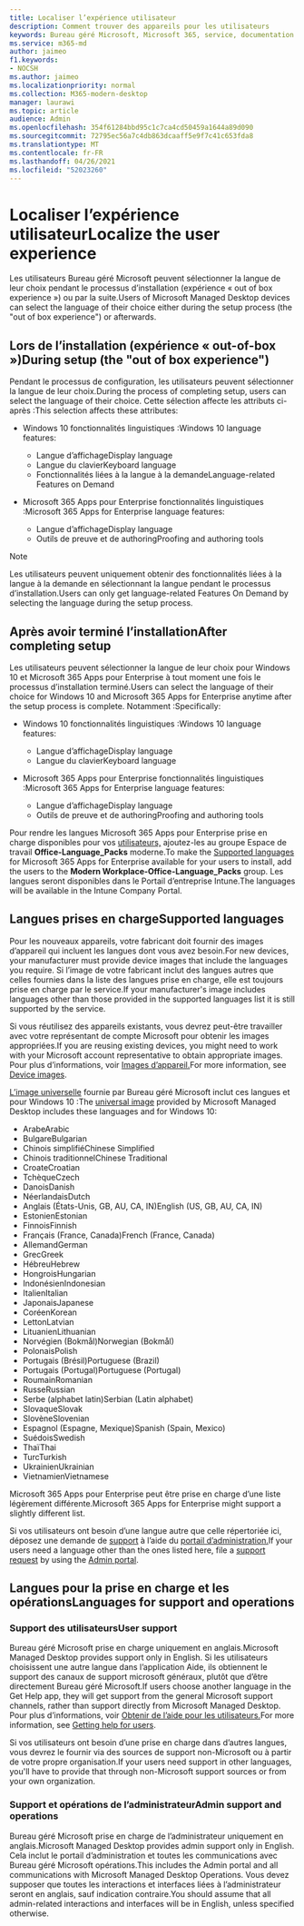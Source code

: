 ```yaml
---
title: Localiser l’expérience utilisateur
description: Comment trouver des appareils pour les utilisateurs
keywords: Bureau géré Microsoft, Microsoft 365, service, documentation
ms.service: m365-md
author: jaimeo
f1.keywords:
- NOCSH
ms.author: jaimeo
ms.localizationpriority: normal
ms.collection: M365-modern-desktop
manager: laurawi
ms.topic: article
audience: Admin
ms.openlocfilehash: 354f61284bbd95c1c7ca4cd50459a1644a89d090
ms.sourcegitcommit: 72795ec56a7c4db863dcaaff5e9f7c41c653fda8
ms.translationtype: MT
ms.contentlocale: fr-FR
ms.lasthandoff: 04/26/2021
ms.locfileid: "52023260"
---
```

# <a name="localize-the-user-experience"></a><span data-ttu-id="0bdaf-104">Localiser l’expérience utilisateur</span><span class="sxs-lookup"><span data-stu-id="0bdaf-104">Localize the user experience</span></span>

<span data-ttu-id="0bdaf-105">Les utilisateurs Bureau géré Microsoft peuvent sélectionner la langue de leur choix pendant le processus d’installation (expérience « out of box experience ») ou par la suite.</span><span class="sxs-lookup"><span data-stu-id="0bdaf-105">Users of Microsoft Managed Desktop devices can select the language of their choice either during the setup process (the "out of box experience") or afterwards.</span></span>

## <a name="during-setup-the-out-of-box-experience"></a><span data-ttu-id="0bdaf-106">Lors de l’installation (expérience « out-of-box »)</span><span class="sxs-lookup"><span data-stu-id="0bdaf-106">During setup (the "out of box experience")</span></span>

<span data-ttu-id="0bdaf-107">Pendant le processus de configuration, les utilisateurs peuvent sélectionner la langue de leur choix.</span><span class="sxs-lookup"><span data-stu-id="0bdaf-107">During the process of completing setup, users can select the language of their choice.</span></span> <span data-ttu-id="0bdaf-108">Cette sélection affecte les attributs ci-après :</span><span class="sxs-lookup"><span data-stu-id="0bdaf-108">This selection affects these attributes:</span></span>

- <span data-ttu-id="0bdaf-109">Windows 10 fonctionnalités linguistiques :</span><span class="sxs-lookup"><span data-stu-id="0bdaf-109">Windows 10 language features:</span></span>
    - <span data-ttu-id="0bdaf-110">Langue d’affichage</span><span class="sxs-lookup"><span data-stu-id="0bdaf-110">Display language</span></span>
    - <span data-ttu-id="0bdaf-111">Langue du clavier</span><span class="sxs-lookup"><span data-stu-id="0bdaf-111">Keyboard language</span></span>
    - <span data-ttu-id="0bdaf-112">Fonctionnalités liées à la langue à la demande</span><span class="sxs-lookup"><span data-stu-id="0bdaf-112">Language-related Features on Demand</span></span>

- <span data-ttu-id="0bdaf-113">Microsoft 365 Apps pour Enterprise fonctionnalités linguistiques :</span><span class="sxs-lookup"><span data-stu-id="0bdaf-113">Microsoft 365 Apps for Enterprise language features:</span></span>
    - <span data-ttu-id="0bdaf-114">Langue d’affichage</span><span class="sxs-lookup"><span data-stu-id="0bdaf-114">Display language</span></span>
    - <span data-ttu-id="0bdaf-115">Outils de preuve et de authoring</span><span class="sxs-lookup"><span data-stu-id="0bdaf-115">Proofing and authoring tools</span></span>

> [!NOTE]
> <span data-ttu-id="0bdaf-116">Les utilisateurs peuvent uniquement obtenir des fonctionnalités liées à la langue à la demande en sélectionnant la langue pendant le processus d’installation.</span><span class="sxs-lookup"><span data-stu-id="0bdaf-116">Users can only get language-related Features On Demand by selecting the language during the setup process.</span></span>

## <a name="after-completing-setup"></a><span data-ttu-id="0bdaf-117">Après avoir terminé l’installation</span><span class="sxs-lookup"><span data-stu-id="0bdaf-117">After completing setup</span></span>

<span data-ttu-id="0bdaf-118">Les utilisateurs peuvent sélectionner la langue de leur choix pour Windows 10 et Microsoft 365 Apps pour Enterprise à tout moment une fois le processus d’installation terminé.</span><span class="sxs-lookup"><span data-stu-id="0bdaf-118">Users can select the language of their choice for Windows 10 and Microsoft 365 Apps for Enterprise anytime after the setup process is complete.</span></span> <span data-ttu-id="0bdaf-119">Notamment :</span><span class="sxs-lookup"><span data-stu-id="0bdaf-119">Specifically:</span></span>

- <span data-ttu-id="0bdaf-120">Windows 10 fonctionnalités linguistiques :</span><span class="sxs-lookup"><span data-stu-id="0bdaf-120">Windows 10 language features:</span></span>
    - <span data-ttu-id="0bdaf-121">Langue d’affichage</span><span class="sxs-lookup"><span data-stu-id="0bdaf-121">Display language</span></span>
    - <span data-ttu-id="0bdaf-122">Langue du clavier</span><span class="sxs-lookup"><span data-stu-id="0bdaf-122">Keyboard language</span></span>

- <span data-ttu-id="0bdaf-123">Microsoft 365 Apps pour Enterprise fonctionnalités linguistiques :</span><span class="sxs-lookup"><span data-stu-id="0bdaf-123">Microsoft 365 Apps for Enterprise language features:</span></span>
    - <span data-ttu-id="0bdaf-124">Langue d’affichage</span><span class="sxs-lookup"><span data-stu-id="0bdaf-124">Display language</span></span>
    - <span data-ttu-id="0bdaf-125">Outils de preuve et de authoring</span><span class="sxs-lookup"><span data-stu-id="0bdaf-125">Proofing and authoring tools</span></span>

<span data-ttu-id="0bdaf-126">Pour rendre les langues Microsoft 365 Apps pour Enterprise prise en charge disponibles pour vos [utilisateurs,](#supported-languages) ajoutez-les au groupe Espace de travail **Office-Language_Packs** moderne.</span><span class="sxs-lookup"><span data-stu-id="0bdaf-126">To make the [Supported languages](#supported-languages) for Microsoft 365 Apps for Enterprise available for your users to install, add the users to the **Modern Workplace-Office-Language_Packs** group.</span></span> <span data-ttu-id="0bdaf-127">Les langues seront disponibles dans le Portail d’entreprise Intune.</span><span class="sxs-lookup"><span data-stu-id="0bdaf-127">The languages will be available in the Intune Company Portal.</span></span>


## <a name="supported-languages"></a><span data-ttu-id="0bdaf-128">Langues prises en charge</span><span class="sxs-lookup"><span data-stu-id="0bdaf-128">Supported languages</span></span>

<span data-ttu-id="0bdaf-129">Pour les nouveaux appareils, votre fabricant doit fournir des images d’appareil qui incluent les langues dont vous avez besoin.</span><span class="sxs-lookup"><span data-stu-id="0bdaf-129">For new devices, your manufacturer must provide device images that include the languages you require.</span></span> <span data-ttu-id="0bdaf-130">Si l’image de votre fabricant inclut des langues autres que celles fournies dans la liste des langues prise en charge, elle est toujours prise en charge par le service.</span><span class="sxs-lookup"><span data-stu-id="0bdaf-130">If your manufacturer's image includes languages other than those provided in the supported languages list it is still supported by the service.</span></span>

<span data-ttu-id="0bdaf-131">Si vous réutilisez des appareils existants, vous devrez peut-être travailler avec votre représentant de compte Microsoft pour obtenir les images appropriées.</span><span class="sxs-lookup"><span data-stu-id="0bdaf-131">If you are reusing existing devices, you might need to work with your Microsoft account representative to obtain appropriate images.</span></span> <span data-ttu-id="0bdaf-132">Pour plus d’informations, voir [Images d’appareil.](../service-description/device-images.md)</span><span class="sxs-lookup"><span data-stu-id="0bdaf-132">For more information, see [Device images](../service-description/device-images.md).</span></span>

<span data-ttu-id="0bdaf-133">[L’image universelle](../service-description/device-images.md#universal-image) fournie par Bureau géré Microsoft inclut ces langues et pour Windows 10 :</span><span class="sxs-lookup"><span data-stu-id="0bdaf-133">The [universal image](../service-description/device-images.md#universal-image) provided by Microsoft Managed Desktop includes these languages and for Windows 10:</span></span>

- <span data-ttu-id="0bdaf-134">Arabe</span><span class="sxs-lookup"><span data-stu-id="0bdaf-134">Arabic</span></span>
- <span data-ttu-id="0bdaf-135">Bulgare</span><span class="sxs-lookup"><span data-stu-id="0bdaf-135">Bulgarian</span></span>
- <span data-ttu-id="0bdaf-136">Chinois simplifié</span><span class="sxs-lookup"><span data-stu-id="0bdaf-136">Chinese Simplified</span></span>
- <span data-ttu-id="0bdaf-137">Chinois traditionnel</span><span class="sxs-lookup"><span data-stu-id="0bdaf-137">Chinese Traditional</span></span>
- <span data-ttu-id="0bdaf-138">Croate</span><span class="sxs-lookup"><span data-stu-id="0bdaf-138">Croatian</span></span>
- <span data-ttu-id="0bdaf-139">Tchèque</span><span class="sxs-lookup"><span data-stu-id="0bdaf-139">Czech</span></span>
- <span data-ttu-id="0bdaf-140">Danois</span><span class="sxs-lookup"><span data-stu-id="0bdaf-140">Danish</span></span>  
- <span data-ttu-id="0bdaf-141">Néerlandais</span><span class="sxs-lookup"><span data-stu-id="0bdaf-141">Dutch</span></span>  
- <span data-ttu-id="0bdaf-142">Anglais (États-Unis, GB, AU, CA, IN)</span><span class="sxs-lookup"><span data-stu-id="0bdaf-142">English (US, GB, AU, CA, IN)</span></span>
- <span data-ttu-id="0bdaf-143">Estonien</span><span class="sxs-lookup"><span data-stu-id="0bdaf-143">Estonian</span></span>
- <span data-ttu-id="0bdaf-144">Finnois</span><span class="sxs-lookup"><span data-stu-id="0bdaf-144">Finnish</span></span> 
- <span data-ttu-id="0bdaf-145">Français (France, Canada)</span><span class="sxs-lookup"><span data-stu-id="0bdaf-145">French (France, Canada)</span></span>
- <span data-ttu-id="0bdaf-146">Allemand</span><span class="sxs-lookup"><span data-stu-id="0bdaf-146">German</span></span>
- <span data-ttu-id="0bdaf-147">Grec</span><span class="sxs-lookup"><span data-stu-id="0bdaf-147">Greek</span></span>
- <span data-ttu-id="0bdaf-148">Hébreu</span><span class="sxs-lookup"><span data-stu-id="0bdaf-148">Hebrew</span></span>
- <span data-ttu-id="0bdaf-149">Hongrois</span><span class="sxs-lookup"><span data-stu-id="0bdaf-149">Hungarian</span></span>
- <span data-ttu-id="0bdaf-150">Indonésien</span><span class="sxs-lookup"><span data-stu-id="0bdaf-150">Indonesian</span></span>
- <span data-ttu-id="0bdaf-151">Italien</span><span class="sxs-lookup"><span data-stu-id="0bdaf-151">Italian</span></span>
- <span data-ttu-id="0bdaf-152">Japonais</span><span class="sxs-lookup"><span data-stu-id="0bdaf-152">Japanese</span></span>
- <span data-ttu-id="0bdaf-153">Coréen</span><span class="sxs-lookup"><span data-stu-id="0bdaf-153">Korean</span></span>
- <span data-ttu-id="0bdaf-154">Letton</span><span class="sxs-lookup"><span data-stu-id="0bdaf-154">Latvian</span></span>
- <span data-ttu-id="0bdaf-155">Lituanien</span><span class="sxs-lookup"><span data-stu-id="0bdaf-155">Lithuanian</span></span>
- <span data-ttu-id="0bdaf-156">Norvégien (Bokmål)</span><span class="sxs-lookup"><span data-stu-id="0bdaf-156">Norwegian (Bokmål)</span></span>
- <span data-ttu-id="0bdaf-157">Polonais</span><span class="sxs-lookup"><span data-stu-id="0bdaf-157">Polish</span></span>
- <span data-ttu-id="0bdaf-158">Portugais (Brésil)</span><span class="sxs-lookup"><span data-stu-id="0bdaf-158">Portuguese (Brazil)</span></span>
- <span data-ttu-id="0bdaf-159">Portugais (Portugal)</span><span class="sxs-lookup"><span data-stu-id="0bdaf-159">Portuguese (Portugal)</span></span>
- <span data-ttu-id="0bdaf-160">Roumain</span><span class="sxs-lookup"><span data-stu-id="0bdaf-160">Romanian</span></span>
- <span data-ttu-id="0bdaf-161">Russe</span><span class="sxs-lookup"><span data-stu-id="0bdaf-161">Russian</span></span> 
- <span data-ttu-id="0bdaf-162">Serbe (alphabet latin)</span><span class="sxs-lookup"><span data-stu-id="0bdaf-162">Serbian (Latin alphabet)</span></span>
- <span data-ttu-id="0bdaf-163">Slovaque</span><span class="sxs-lookup"><span data-stu-id="0bdaf-163">Slovak</span></span>
- <span data-ttu-id="0bdaf-164">Slovène</span><span class="sxs-lookup"><span data-stu-id="0bdaf-164">Slovenian</span></span>
- <span data-ttu-id="0bdaf-165">Espagnol (Espagne, Mexique)</span><span class="sxs-lookup"><span data-stu-id="0bdaf-165">Spanish (Spain, Mexico)</span></span>
- <span data-ttu-id="0bdaf-166">Suédois</span><span class="sxs-lookup"><span data-stu-id="0bdaf-166">Swedish</span></span>
- <span data-ttu-id="0bdaf-167">Thaï</span><span class="sxs-lookup"><span data-stu-id="0bdaf-167">Thai</span></span>
- <span data-ttu-id="0bdaf-168">Turc</span><span class="sxs-lookup"><span data-stu-id="0bdaf-168">Turkish</span></span>
- <span data-ttu-id="0bdaf-169">Ukrainien</span><span class="sxs-lookup"><span data-stu-id="0bdaf-169">Ukrainian</span></span>
- <span data-ttu-id="0bdaf-170">Vietnamien</span><span class="sxs-lookup"><span data-stu-id="0bdaf-170">Vietnamese</span></span>

<span data-ttu-id="0bdaf-171">Microsoft 365 Apps pour Enterprise peut être prise en charge d’une liste légèrement différente.</span><span class="sxs-lookup"><span data-stu-id="0bdaf-171">Microsoft 365 Apps for Enterprise might support a slightly different list.</span></span>

<span data-ttu-id="0bdaf-172">Si vos utilisateurs ont besoin d’une langue autre que celle répertoriée ici, déposez une demande de [support](../working-with-managed-desktop/admin-support.md) à l’aide du [portail d’administration.](access-admin-portal.md)</span><span class="sxs-lookup"><span data-stu-id="0bdaf-172">If your users need a language other than the ones listed here, file a [support request](../working-with-managed-desktop/admin-support.md) by using the [Admin portal](access-admin-portal.md).</span></span>

## <a name="languages-for-support-and-operations"></a><span data-ttu-id="0bdaf-173">Langues pour la prise en charge et les opérations</span><span class="sxs-lookup"><span data-stu-id="0bdaf-173">Languages for support and operations</span></span>

### <a name="user-support"></a><span data-ttu-id="0bdaf-174">Support des utilisateurs</span><span class="sxs-lookup"><span data-stu-id="0bdaf-174">User support</span></span>
<span data-ttu-id="0bdaf-175">Bureau géré Microsoft prise en charge uniquement en anglais.</span><span class="sxs-lookup"><span data-stu-id="0bdaf-175">Microsoft Managed Desktop provides support only in English.</span></span> <span data-ttu-id="0bdaf-176">Si les utilisateurs choisissent une autre langue dans l’application Aide, ils obtiennent le support des canaux de support microsoft généraux, plutôt que d’être directement Bureau géré Microsoft.</span><span class="sxs-lookup"><span data-stu-id="0bdaf-176">If users choose another language in the Get Help app, they will get support from the general Microsoft support channels, rather than support directly from Microsoft Managed Desktop.</span></span> <span data-ttu-id="0bdaf-177">Pour plus d’informations, voir [Obtenir de l’aide pour les utilisateurs.](../working-with-managed-desktop/end-user-support.md)</span><span class="sxs-lookup"><span data-stu-id="0bdaf-177">For more information, see [Getting help for users](../working-with-managed-desktop/end-user-support.md).</span></span>

<span data-ttu-id="0bdaf-178">Si vos utilisateurs ont besoin d’une prise en charge dans d’autres langues, vous devrez le fournir via des sources de support non-Microsoft ou à partir de votre propre organisation.</span><span class="sxs-lookup"><span data-stu-id="0bdaf-178">If your users need support in other languages, you'll have to provide that through non-Microsoft support sources or from your own organization.</span></span>

### <a name="admin-support-and-operations"></a><span data-ttu-id="0bdaf-179">Support et opérations de l’administrateur</span><span class="sxs-lookup"><span data-stu-id="0bdaf-179">Admin support and operations</span></span>
<span data-ttu-id="0bdaf-180">Bureau géré Microsoft prise en charge de l’administrateur uniquement en anglais.</span><span class="sxs-lookup"><span data-stu-id="0bdaf-180">Microsoft Managed Desktop provides admin support only in English.</span></span> <span data-ttu-id="0bdaf-181">Cela inclut le portail d’administration et toutes les communications avec Bureau géré Microsoft opérations.</span><span class="sxs-lookup"><span data-stu-id="0bdaf-181">This includes the Admin portal and all communications with Microsoft Managed Desktop Operations.</span></span> <span data-ttu-id="0bdaf-182">Vous devez supposer que toutes les interactions et interfaces liées à l’administrateur seront en anglais, sauf indication contraire.</span><span class="sxs-lookup"><span data-stu-id="0bdaf-182">You should assume that all admin-related interactions and interfaces will be in English, unless specified otherwise.</span></span>


